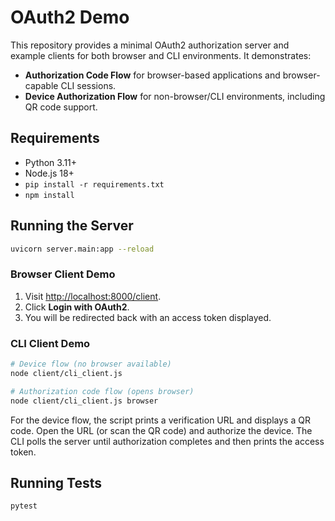 # OAuth2 Demo

This repository provides a minimal OAuth2 authorization server and example clients for both browser and CLI environments. It demonstrates:

- **Authorization Code Flow** for browser-based applications and browser-capable CLI sessions.
- **Device Authorization Flow** for non-browser/CLI environments, including QR code support.

## Requirements

- Python 3.11+
- Node.js 18+
- `pip install -r requirements.txt`
- `npm install`

## Running the Server

```bash
uvicorn server.main:app --reload
```

### Browser Client Demo

1. Visit [http://localhost:8000/client](http://localhost:8000/client).
2. Click **Login with OAuth2**.
3. You will be redirected back with an access token displayed.

### CLI Client Demo

```bash
# Device flow (no browser available)
node client/cli_client.js

# Authorization code flow (opens browser)
node client/cli_client.js browser
```

For the device flow, the script prints a verification URL and displays a QR code. Open the URL (or scan the QR code) and authorize the device. The CLI polls the server until authorization completes and then prints the access token.

## Running Tests

```bash
pytest
```
